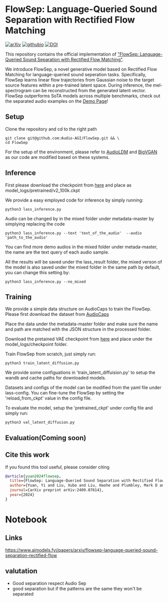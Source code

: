 # FlowSep: Language-Queried Sound Separation with Rectified Flow Matching
[![arXiv](https://img.shields.io/badge/arXiv-2409.07614-brightgreen.svg?style=flat-square)](https://arxiv.org/abs/2409.07614)  [![githubio](https://img.shields.io/badge/GitHub.io-Audio_Samples-blue?logo=Github&style=flat-square)](https://audio-agi.github.io/FlowSep_demo/)  [![DOI](https://img.shields.io/badge/Zenodo-10.5281%2Fzenodo.13869711-blue)](https://zenodo.org/records/13869712)


This repository contains the official implementation of ["FlowSep: Language-Queried Sound Separation with Rectified Flow Matching"](https://arxiv.org/abs/2409.07614).

We introduce FlowSep, a novel generative model based on Rectified Flow Matching for language-queried sound seperation tasks. Specifically, FlowSep learns linear flow trajectories from Gaussian noise to the target source features within a pre-trained latent space. During inference, the mel-spectrogram can be reconstructed from the generated latent vector. FlowSep outperforms SoTA models across multiple benchmarks, check out the separated audio examples on the [Demo Page](https://audio-agi.github.io/FlowSep_demo/)!

## Setup

Clone the repository and cd to the right path

  ```shell
  git clone git@github.com:Audio-AGI/FlowSep.git && \
  cd FlowSep 
  ```
For the setup of the environment, please refer to [AudioLDM](https://github.com/haoheliu/AudioLDM-training-finetuning) and [BigVGAN](https://github.com/NVIDIA/BigVGAN) as our code are modified based on these systems. 

## Inference 

First please download the checkpoint from [here](https://zenodo.org/records/13869712) and place as model_logs/pretrained/v2_100k.ckpt 

We provide a easy employed code for inference by simply running: 

  ```shell
  python3 lass_inference.py
  ```
Audio can be changed by in the mixed folder under metadata-master by simplying replacing the code

  ```shell
  python3 lass_inference.py --text 'text_of_the_audio'  --audio 'path_to_the_audio'
  ```

You can find more demo audios in the mixed folder under metada-master, the name are the text query of each audio sample.

All the results will be saved under the lass_result folder, the mixed verson of the model is also saved under the mixed folder in the same path by default, you can change this setting by: 

  ```shell
  python3 lass_inference.py --no_mixed
  ```

## Training

We provide a simple data structure on AudioCaps to train the FlowSep. Please first download the dataset from [AudioCaps](https://audiocaps.github.io/)

Place the data under the metadata-master folder and make sure the name and path are matched with the JSON structure in the processed folder. 

Download the pretained VAE checkpoint from [here](https://zenodo.org/records/13869712) and place under the model_logs/checkpoint folder.

Train FlowSep from scratch, just simply run: 
  ```shell
  python3 train_latent_diffusion.py 
  ```

We provide some configuations in 'train_latent_diffuision.py' to setup the wandb and cache paths for downloaded models. 

Datasets and configs of the model can be modified from the yaml file under lass-config. You can fine-tune the FlowSep by setting the 'reload_from_ckpt' value in the config file. 

To evaluate the model, setup the 'pretrained_ckpt' under config file and simply run: 

  ```shell
  python3 val_latent_diffusion.py 
  ```

## Evaluation(Coming soon)




## Cite this work

If you found this tool useful, please consider citing
```bibtex
@article{yuan2024flowsep,
  title={FlowSep: Language-Queried Sound Separation with Rectified Flow Matching},
  author={Yuan, Yi and Liu, Xubo and Liu, Haohe and Plumbley, Mark D and Wang, Wenwu},
  journal={arXiv preprint arXiv:2409.07614},
  year={2024}
}
```
# Notebook 
## Links
https://www.aimodels.fyi/papers/arxiv/flowsep-language-queried-sound-separation-rectified-flow
## valutation
* Good separation respect Audio Sep
* good separation but if the patterns are the same they won't be separated

